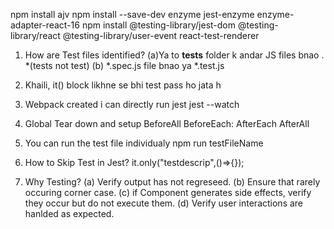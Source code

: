 npm install ajv
npm install --save-dev enzyme jest-enzyme enzyme-adapter-react-16
npm install @testing-library/jest-dom @testing-library/react @testing-library/user-event react-test-renderer

1. How are Test files identified?
(a)Ya to __tests__ folder k andar JS files bnao . *(tests not test)
(b) *.spec.js file bnao ya *.test.js

1. Khaili, it() block likhne se bhi test pass ho jata h

1. Webpack created
i can directly run
jest
jest --watch

1. Global Tear down and setup
BeforeAll
BeforeEach:
AfterEach
AfterAll

1. You can run the test file individualy 
npm run testFileName

1. How to Skip Test in Jest?
it.only("testdescrip",()=>{});

1. Why Testing?
(a) Verify output has not regreseed.
(b) Ensure that rarely occuring corner case.
(c) if Component generates side effects, verify they occur but do not execute them.
(d) Verify user interactions are hanlded as expected.



